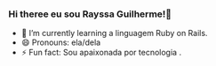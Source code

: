 ### Hi theree  eu sou Rayssa Guilherme!👋 


- 🌱 I’m currently learning  a linguagem Ruby on Rails.
- 😄 Pronouns: ela/dela
- ⚡ Fun fact: Sou apaixonada por tecnologia .

